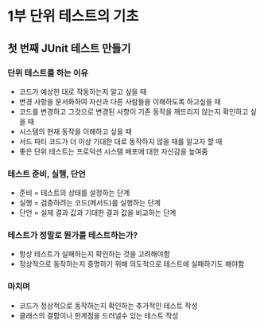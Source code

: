 # 1부 단위 테스트의 기초
## 첫 번째 JUnit 테스트 만들기

### 단위 테스트를 하는 이유
- 코드가 예상한 대로 작동하는지 알고 싶을 때
- 변경 사항을 문서화하여 자신과 다른 사람들을 이해하도록 하고싶을 때
- 코드를 변경하고 그것으로 변경된 사항이 기존 동작을 깨뜨리지 않는지 확인하고 싶을 때
- 시스템의 현재 동작을 이해하고 싶을 때
- 서드 파티 코드가 더 이상 기대한 대로 동작하지 않을 때를 알고자 할 때
- 좋은 단위 테스트는 프로덕션 시스템 배포에 대한 자신감을 높여줌

### 테스트 준비, 실행, 단언
- 준비 = 테스트의 상태를 설정하는 단계
- 실행 = 검증하려는 코드(메서드)를 실행하는 단계
- 단언 = 실제 결과 값과 기대한 결과 값을 비교하는 단계

### 테스트가 정말로 뭔가를 테스트하는가?
- 항상 테스트가 실패하는지 확인하는 것을 고려해야함
- 정상적으로 동작하는지 증명하기 위해 의도적으로 테스트에 실패하기도 해야함

### 마치며
- 코드가 정상적으로 동작하는지 확인하는 추가적인 테스트 작성
- 클래스의 결함이나 한계점을 드러낼수 있는 테스트 작성

